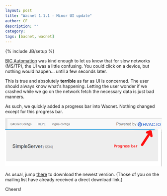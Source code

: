 ```yaml
---
layout: post
title: "Wacnet 1.1.1 - Minor UI update"
author: CF
description: ""
category: 
tags: [bacnet, wacnet]
---
```

{% include JB/setup %}

[BIC Automation](http://www.bicautomation.com/) was kind enough to let
us know that for slow networks (MS/TP), the UI was a little confusing.
You could click on a device, but nothing would happen... until a few
seconds later.

This is true and absolutely **terrible** as far as UI is concerned.
The user should always know what's happening. Letting the user wonder
if we crashed while we go on the network fetch the necessary data is
just bad manners.

As such, we quickly added a progress bar into Wacnet. Nothing changed
except for this progress bar.

![Wacnet Progress bar](/images/wacnet-1.1.1-progress-bar.png "Wacnet Progress Bar")

As usual, jump [there](https://hvac.io/docs/wacnet) to download the
newest version. (Those of you on the mailing list have already
received a direct download link.)

Cheers!
